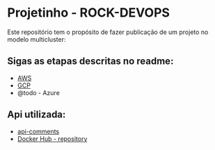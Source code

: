 # Projetinho - ROCK-DEVOPS

Este repositório tem o propósito de fazer publicação de um projeto no modelo multicluster:

## Sigas as etapas descritas no readme:
* [AWS](aws)
* [GCP](gcp)
* @todo - Azure

## Api utilizada:
* [api-comments](https://github.com/robsonscruz/api-comments.git)
* [Docker Hub - repository](https://hub.docker.com/repository/docker/robsoncruz/api-comments)